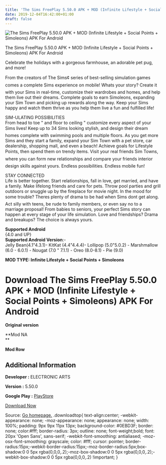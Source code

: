 ```yaml
---
title: 'The Sims FreePlay 5.50.0 APK + MOD (Infinite Lifestyle + Social Points + Simoleons) APK For Android'
date: 2019-12-04T16:42:00+01:00
draft: false
---
```


![The Sims FreePlay 5.50.0 APK + MOD (Infinite Lifestyle + Social Points + Simoleons) APK For Android](https://i2.wp.com/apkhome.net/wp-content/uploads/2019/12/The-Sims-FreePlay.png "The Sims FreePlay 5.50.0 APK + MOD (Infinite Lifestyle + Social Points + Simoleons) APK For Android")

  

The Sims FreePlay 5.50.0 APK + MOD (Infinite Lifestyle + Social Points + Simoleons) APK For Android

Celebrate the holidays with a gorgeous farmhouse, an adorable pet pug, and more!

From the creators of The Sims¢ series of best-selling simulation games comes a complete Sims experience on mobile! Whats your story? Create it with your Sims in real-time, customize their wardrobes and homes, and help them live out their dreams. Complete goals to earn Simoleons, expanding your Sim Town and picking up rewards along the way. Keep your Sims happy and watch them thrive as you help them live a fun and fulfilled life!

SIM-ULATING POSSIBILITIES  
From head to toe " and floor to ceiling " customize every aspect of your Sims lives! Keep up to 34 Sims looking stylish, and design their dream homes complete with swimming pools and multiple floors. As you get more Sims and they start a family, expand your Sim Town with a pet store, car dealership, shopping mall, and even a beach! Achieve goals for Lifestyle Points, then spend them on trendy items. Visit your real friends Sim Towns, where you can form new relationships and compare your friends interior design skills against yours. Endless possibilities. Endless mobile fun!

STAY CONNECTED  
Life is better together. Start relationships, fall in love, get married, and have a family. Make lifelong friends and care for pets. Throw pool parties and grill outdoors or snuggle up by the fireplace for movie night. In the mood for some trouble? Theres plenty of drama to be had when Sims dont get along. Act silly with teens, be rude to family members, or even say no to a marriage proposal! From babies to seniors, your perfect Sims story can happen at every stage of your life simulation. Love and friendships? Drama and breakups? The choice is always yours.

**Supported Android**  
{4.0 and UP}  
**Supported Android Version**:-  
Jelly Bean(4.1"4.3.1)- KitKat (4.4"4.4.4)- Lollipop (5.0"5.0.2) - Marshmallow (6.0 - 6.0.1) - Nougat (7.0 " 7.1.1) - Oreo (8.0-8.1) - Pie (9.0)

**MOD TYPE: Infinite Lifestyle + Social Points + Simoleons**

Download The Sims FreePlay 5.50.0 APK + MOD (Infinite Lifestyle + Social Points + Simoleons) APK For Android
============================================================================================================

**Original version**

**Mod NA  
**

**Mod Row**

Additional Information
----------------------

**Developer :** ELECTRONIC ARTS

**Version :** 5.50.0

**Google Play :** [PlayStore](https://play.google.com/store/apps/details?id=com.ea.games.simsfreeplay_row)

  

[Download Now](https://store4app.co/post/the-sims-freeplay-5-50-0-apk-mod-infinite-lifestyle-social-points-simoleons-apk-for-android_1575473789)

  
Source: [Go homepage.](https://store4app.co/post/the-sims-freeplay-5-50-0-apk-mod-infinite-lifestyle-social-points-simoleons-apk-for-android_1575473789) .downloadtop{ text-align:center; -webkit-appearance: none; -moz-appearance: none; appearance: none; width: 100%; padding: 9px 9px 11px 13px; background-color: #0EBD3F; border: none; color:#fff; border-radius: 3px; outline: none; font-weight;bold; font: 20px 'Open Sans', sans-serif; -webkit-font-smoothing: antialiased; -moz-osx-font-smoothing: grayscale; color: #fff; cursor: pointer; border-radius:15px;-webkit-border-radius:15px;-moz-border-radius:5px;box-shadow:0 0 5px rgba(0,0,0,.2);-moz-box-shadow:0 0 5px rgba(0,0,0,.2);-webkit-box-shadow:0 0 5px rgba(0,0,0,.2) !important; }